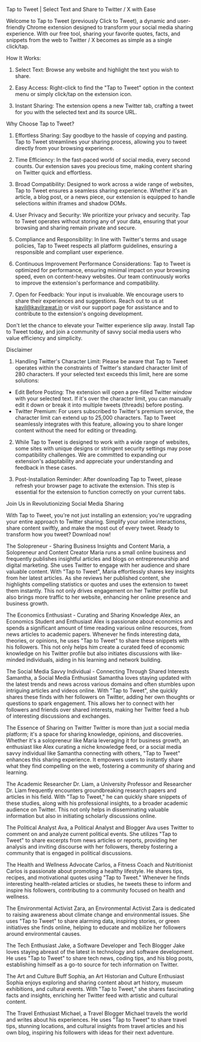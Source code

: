 Tap to Tweet | Select Text and Share to Twitter / X with Ease

Welcome to Tap to Tweet (previously Click to Tweet), a dynamic and user-friendly Chrome extension designed to transform your social media sharing experience. With our free tool, sharing your favorite quotes, facts, and snippets from the web to Twitter / X becomes as simple as a single click/tap.

How It Works:

1. Select Text: Browse any website and highlight the text you wish to share.

2. Easy Access: Right-click to find the "Tap to Tweet" option in the context menu or simply click/tap on the extension icon.

3. Instant Sharing: The extension opens a new Twitter tab, crafting a tweet for you with the selected text and its source URL.

Why Choose Tap to Tweet?

1. Effortless Sharing: Say goodbye to the hassle of copying and pasting. Tap to Tweet streamlines your sharing process, allowing you to tweet directly from your browsing experience.

2. Time Efficiency: In the fast-paced world of social media, every second counts. Our extension saves you precious time, making content sharing on Twitter quick and effortless.

3. Broad Compatibility: Designed to work across a wide range of websites, Tap to Tweet ensures a seamless sharing experience. Whether it's an article, a blog post, or a news piece, our extension is equipped to handle selections within iframes and shadow DOMs.

4. User Privacy and Security: We prioritize your privacy and security. Tap to Tweet operates without storing any of your data, ensuring that your browsing and sharing remain private and secure.

5. Compliance and Responsibility: In line with Twitter's terms and usage policies, Tap to Tweet respects all platform guidelines, ensuring a responsible and compliant user experience.

6. Continuous Improvement
Performance Considerations: Tap to Tweet is optimized for performance, ensuring minimal impact on your browsing speed, even on content-heavy websites. Our team continuously works to improve the extension's performance and compatibility.

7. Open for Feedback: Your input is invaluable. We encourage users to share their experiences and suggestions. Reach out to us at kavil@kavilrawat.in or visit our support page for assistance and to contribute to the extension's ongoing development.

Don't let the chance to elevate your Twitter experience slip away. Install Tap to Tweet today, and join a community of savvy social media users who value efficiency and simplicity. 

Disclaimer

1. Handling Twitter's Character Limit: Please be aware that Tap to Tweet operates within the constraints of Twitter's standard character limit of 280 characters. If your selected text exceeds this limit, here are some solutions:

- Edit Before Posting: The extension will open a pre-filled Twitter window with your selected text. If it's over the character limit, you can manually edit it down or break it into multiple tweets (threads) before posting.
- Twitter Premium: For users subscribed to Twitter's premium service, the character limit can extend up to 25,000 characters. Tap to Tweet seamlessly integrates with this feature, allowing you to share longer content without the need for editing or threading.

2. While Tap to Tweet is designed to work with a wide range of websites, some sites with unique designs or stringent security settings may pose compatibility challenges. We are committed to expanding our extension's adaptability and appreciate your understanding and feedback in these cases.

3. Post-Installation Reminder: After downloading Tap to Tweet, please refresh your browser page to activate the extension. This step is essential for the extension to function correctly on your current tabs.

Join Us in Revolutionizing Social Media Sharing

With Tap to Tweet, you're not just installing an extension; you're upgrading your entire approach to Twitter sharing. Simplify your online interactions, share content swiftly, and make the most out of every tweet. Ready to transform how you tweet? Download now! 

The Solopreneur - Sharing Business Insights and Content
Maria, a Solopreneur and Content Creator
Maria runs a small online business and frequently publishes insightful articles and blogs on entrepreneurship and digital marketing. She uses Twitter to engage with her audience and share valuable content. With "Tap to Tweet", Maria effortlessly shares key insights from her latest articles. As she reviews her published content, she highlights compelling statistics or quotes and uses the extension to tweet them instantly. This not only drives engagement on her Twitter profile but also brings more traffic to her website, enhancing her online presence and business growth. 

The Economics Enthusiast - Curating and Sharing Knowledge
Alex, an Economics Student and Enthusiast
Alex is passionate about economics and spends a significant amount of time reading various online resources, from news articles to academic papers. Whenever he finds interesting data, theories, or opinions, he uses "Tap to Tweet" to share these snippets with his followers. This not only helps him create a curated feed of economic knowledge on his Twitter profile but also initiates discussions with like-minded individuals, aiding in his learning and network building. 

The Social Media Savvy Individual - Connecting Through Shared Interests
Samantha, a Social Media Enthusiast
Samantha loves staying updated with the latest trends and news across various domains and often stumbles upon intriguing articles and videos online. With "Tap to Tweet", she quickly shares these finds with her followers on Twitter, adding her own thoughts or questions to spark engagement. This allows her to connect with her followers and friends over shared interests, making her Twitter feed a hub of interesting discussions and exchanges. 

The Essence of Sharing on Twitter
Twitter is more than just a social media platform; it's a space for sharing knowledge, opinions, and discoveries. Whether it's a solopreneur like Maria leveraging it for business growth, an enthusiast like Alex curating a niche knowledge feed, or a social media savvy individual like Samantha connecting with others, "Tap to Tweet" enhances this sharing experience. It empowers users to instantly share what they find compelling on the web, fostering a community of sharing and learning. 

The Academic Researcher
Dr. Liam, a University Professor and Researcher Dr. Liam frequently encounters groundbreaking research papers and articles in his field. With "Tap to Tweet," he can quickly share snippets of these studies, along with his professional insights, to a broader academic audience on Twitter. This not only helps in disseminating valuable information but also in initiating scholarly discussions online. 

The Political Analyst
Ava, a Political Analyst and Blogger Ava uses Twitter to comment on and analyze current political events. She utilizes "Tap to Tweet" to share excerpts from news articles or reports, providing her analysis and inviting discourse with her followers, thereby fostering a community that is engaged in political discussions. 

The Health and Wellness Advocate
Carlos, a Fitness Coach and Nutritionist Carlos is passionate about promoting a healthy lifestyle. He shares tips, recipes, and motivational quotes using "Tap to Tweet." Whenever he finds interesting health-related articles or studies, he tweets these to inform and inspire his followers, contributing to a community focused on health and wellness. 

The Environmental Activist
Zara, an Environmental Activist Zara is dedicated to raising awareness about climate change and environmental issues. She uses "Tap to Tweet" to share alarming data, inspiring stories, or green initiatives she finds online, helping to educate and mobilize her followers around environmental causes. 

The Tech Enthusiast
Jake, a Software Developer and Tech Blogger Jake loves staying abreast of the latest in technology and software development. He uses "Tap to Tweet" to share tech news, coding tips, and his blog posts, establishing himself as a go-to source for tech information on Twitter.

The Art and Culture Buff
Sophia, an Art Historian and Culture Enthusiast Sophia enjoys exploring and sharing content about art history, museum exhibitions, and cultural events. With "Tap to Tweet," she shares fascinating facts and insights, enriching her Twitter feed with artistic and cultural content. 

The Travel Enthusiast
Michael, a Travel Blogger Michael travels the world and writes about his experiences. He uses "Tap to Tweet" to share travel tips, stunning locations, and cultural insights from travel articles and his own blog, inspiring his followers with ideas for their next adventure. 
